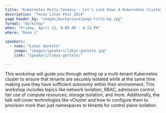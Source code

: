 ```yaml
---
title: "Kubernetes Multi-Tenancy - Let's Lock Down A Kubernetes Cluster Together (Sponsor: Loft Labs)"
description: "Texas Linux Fest 2024"
page_header_bg: "images/background/page-title-bg.jpg"
format: "Workshop"
when: "Friday, April 12, 9:00 AM - 4:15 PM"
where: "Room 1"

speakers:
  - name: "Lukas Gentele"
    image: "images/speakers/lukas-gentele.jpg"
    link: "speakers/lukas-gentele/"

---
```


This workshop will guide you through setting up a multi-tenant Kubernetes
cluster to ensure that tenants are securely isolated while at the same time
making sure they have sufficient autonomy within their environment. This
workshop includes topics like network isolation, RBAC, admission control, fair
use of compute resources, storage isolation, and more. Additionally, the talk
will cover technologies like vCluster and how to configure them to provision
more than just namespaces to tenants for control plane isolation.
